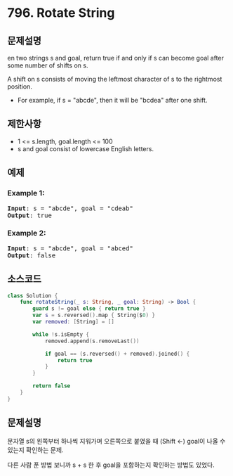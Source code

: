 # 796. Rotate String

## 문제설명
en two strings s and goal, return true if and only if s can become goal after some number of shifts on s.

A shift on s consists of moving the leftmost character of s to the rightmost position.

- For example, if s = "abcde", then it will be "bcdea" after one shift.

## 제한사항
- 1 <= s.length, goal.length <= 100
- s and goal consist of lowercase English letters.

## 예제
### Example 1:
<pre>
<b>Input</b>: s = "abcde", goal = "cdeab"
<b>Output</b>: true
</pre>

### Example 2:
<pre>
<b>Input</b>: s = "abcde", goal = "abced"
<b>Output</b>: false
</pre>

## 소스코드
```Swift
class Solution {
    func rotateString(_ s: String, _ goal: String) -> Bool {
        guard s != goal else { return true }
        var s = s.reversed().map { String($0) }
        var removed: [String] = []

        while !s.isEmpty {
            removed.append(s.removeLast())

            if goal == (s.reversed() + removed).joined() {
                return true
            }
        }

        return false
    }
}
```

## 문제설명
문자열 s의 왼쪽부터 하나씩 지워가며 오른쪽으로 붙였을 때 (Shift <-) goal이 나올 수 있는지 확인하는 문제.

다른 사람 푼 방법 보니까 s + s 한 후 goal을 포함하는지 확인하는 방법도 있었다.